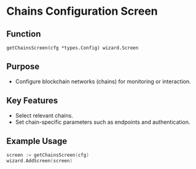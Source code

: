 # Chains Configuration Screen

## Function

`getChainsScreen(cfg *types.Config) wizard.Screen`

## Purpose

- Configure blockchain networks (chains) for monitoring or interaction.

## Key Features

- Select relevant chains.
- Set chain-specific parameters such as endpoints and authentication.

## Example Usage

```go
screen := getChainsScreen(cfg)
wizard.AddScreen(screen)
```

